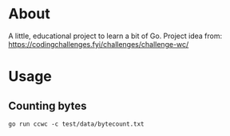 # About

A little, educational project to learn a bit of Go. 
Project idea from: https://codingchallenges.fyi/challenges/challenge-wc/

# Usage

## Counting bytes

```shell
go run ccwc -c test/data/bytecount.txt
```